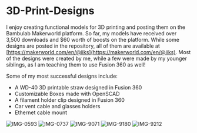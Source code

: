 # 3D-Print-Designs

I enjoy creating functional models for 3D printing and posting them on the Bambulab Makerworld platform.
So far, my models have received over 3,500 downloads and $60 worth of boosts on the platform. 
While some designs are posted in the repository, all of them are available at [https://makerworld.com/en/@iiks](https://makerworld.com/en/@iiks). 
Most of the designs were created by me, while a few were made by my younger siblings, as I am teaching them to use Fusion 360 as well!

Some of my most successful designs include:
- A WD-40 3D printable straw designed in Fusion 360
- Customizable Boxes made with OpenSCAD
- A filament holder clip designed in Fusion 360
- Car vent cable and glasses holders
- Ethernet cable mount

![IMG-0593](https://github.com/user-attachments/assets/c4e69664-1ac5-49de-9c99-83c64e722ef3)
![IMG-0737](https://github.com/user-attachments/assets/65deed70-e12b-42cf-9eba-d977bf0d7c96)
![IMG-9071](https://github.com/user-attachments/assets/dd4d0398-253c-4f86-948a-3b610ba8dc05)
![IMG-9180](https://github.com/user-attachments/assets/e24a9e5d-7a41-433d-beec-998ed027daf5)
![IMG-9212](https://github.com/user-attachments/assets/21723581-3e75-42f2-b542-632464dc5be9)
